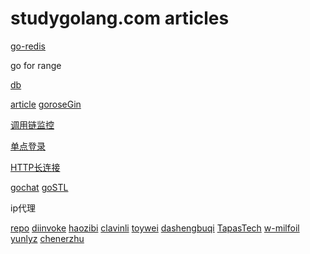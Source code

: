 # studygolang.com articles

[go-redis](https://www.jianshu.com/p/7a134a740192)

go for range

[db](http://c.biancheng.net/view/2574.html)

[article](https://studygolang.com/articles/24366#reply0)
[goroseGin](https://github.com/gohouse/goroseGin)

[调用链监控](https://mp.weixin.qq.com/s?__biz=MzAxODI5ODMwOA==&mid=2666544406&idx=1&sn=0ed638af8b0feaae05bf753771ce8968&chksm=80dcf9bdb7ab70ab45d3d7a6f83923b189412a0b54c5357106bcc520ee90dfbdccc680fe50f1&scene=0&xtrack=1#rd)

[单点登录](https://mp.weixin.qq.com/s?__biz=MzI1OTQwOTg2Mg==&mid=2247488800&idx=3&sn=210dc042c446a9cd50ed23eac919acfb&chksm=ea780789dd0f8e9fed2b9855f774e37ce92110b394b2b8e9112d81837ff05669f3150c1563a5&scene=0&xtrack=1#rd)

[HTTP长连接](https://mp.weixin.qq.com/s?__biz=MzAxMzc4Mzk1Mw==&mid=2649840924&idx=1&sn=6b6441bbd3496eb821a99de2da7c5c8f&chksm=8398bbe2b4ef32f416880c33d21e24f18517c3b254e4406d4d81d21d9678da538661d3599e90&scene=0&xtrack=1#rd)

[gochat](https://github.com/LockGit/gochat)
[goSTL](https://studygolang.com/articles/24468#reply0)

ip代理

[repo](https://github.com/search?utf8=%E2%9C%93&q=proxy+pool&type=)
[diinvoke](https://github.com/diinvoke/proxy-pool)
[haozibi](https://github.com/haozibi/ProxyPool)
[clavinli](https://github.com/clavinli/ProxyPool)
[toywei](https://github.com/toywei/ProxyPool)
[dashengbuqi](https://github.com/dashengbuqi/proxypool)
[TapasTech](https://github.com/TapasTech/ip-pool)
[w-milfoil](https://github.com/w-milfoil/ip-proxy-pools)
[yunlyz](https://github.com/yunlyz/tirion)
[chenerzhu](https://github.com/chenerzhu/proxy-pool)
